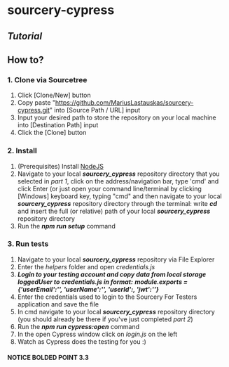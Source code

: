 # sourcery-cypress
## _Tutorial_
## How to?
### 1. Clone via Sourcetree

1. Click [Clone/New] button
2. Copy paste "https://github.com/MariusLastauskas/sourcery-cypress.git" into [Source Path / URL] input
3. Input your desired path to store the repository on your local machine into [Destination Path] input 
4. Click the [Clone] button

### 2. Install

1. (Prerequisites) Install <a href="https://nodejs.org/en/download/">NodeJS</a> 
2. Navigate to your local ***sourcery_cypress*** repository directory that you selected in _part 1_, click on the address/navigation bar, type 'cmd' and click Enter (or just open your command line/terminal by clicking [Windows] keyboard key, typing "cmd" and then navigate to your local ***sourcery_cypress*** repository directory through the terminal: write ***cd*** and insert the full (or relative) path of your local ***sourcery_cypress*** repository directory
3. Run the ***npm run setup*** command

### 3. Run tests

1. Navigate to your local ***sourcery_cypress*** repository via File Explorer
2. Enter the _helpers_ folder and open _credentials.js_
3. ***Login to your testing account and copy data from local storage loggedUser to _credentials.js_ in format:***
    ***_module.exports = {'userEmail':'', 'userName':'', 'userId':, 'jwt':''}_***
3. Enter the credentials used to login to the Sourcery For Testers application and save the file
4. In cmd navigate to your local ***sourcery_cypress*** repository directory (you should already be there if you've just completed _part 2_)
5. Run the ***npm run cypress:open*** command
6. In the open Cypress window click on _login.js_ on the left
7. Watch as Cypress does the testing for you :)



#### NOTICE BOLDED POINT 3.3
